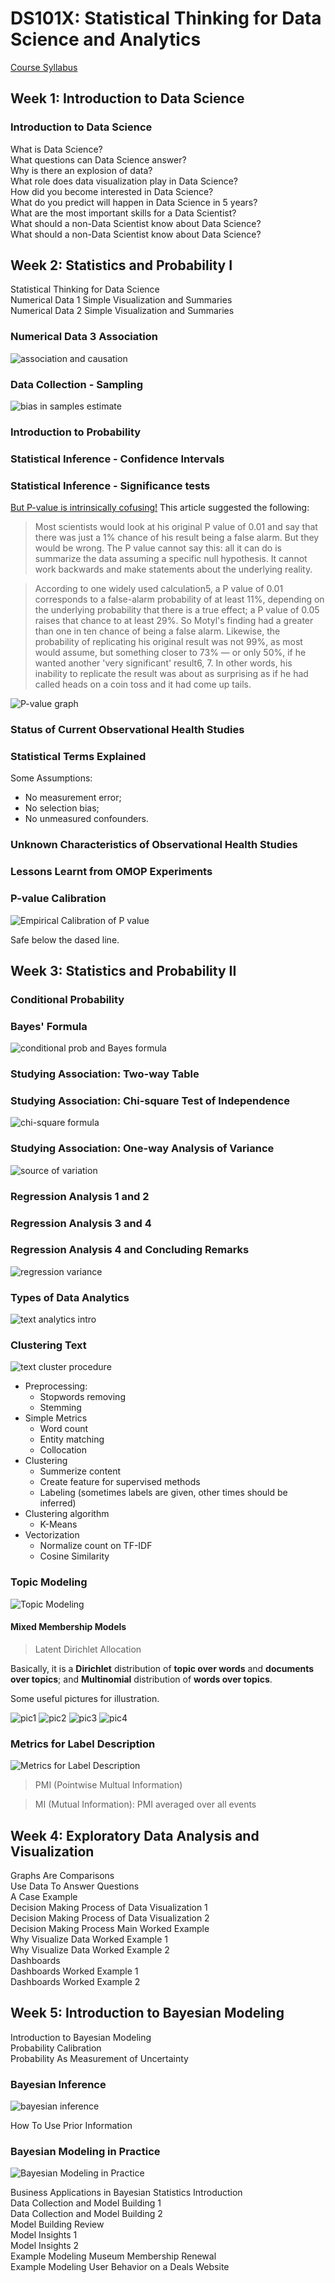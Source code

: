# DS101X: Statistical Thinking for Data Science and Analytics

[Course Syllabus](https://d37djvu3ytnwxt.cloudfront.net/assets/courseware/v1/33ad7c92b39bbaea35b505415788ea87/asset-v1:ColumbiaX+DS101X+1T2016+type@asset+block/DS101X_Course_Syllabus.pdf)

## Week 1: Introduction to Data Science

### Introduction to Data Science
What is Data Science?<br>
What questions can Data Science answer?<br>
Why is there an explosion of data?<br>
What role does data visualization play in Data Science?<br>
How did you become interested in Data Science?<br>
What do you predict will happen in Data Science in 5 years?<br>
What are the most important skills for a Data Scientist?<br>
What should a non-Data Scientist know about Data Science?<br>
What should a non-Data Scientist know about Data Science?<br>


## Week 2: Statistics and Probability I

Statistical Thinking for Data Science<br>
Numerical Data 1 Simple Visualization and Summaries<br>
Numerical Data 2 Simple Visualization and Summaries<br>
### Numerical Data 3 Association
![association and causation](https://github.com/yang0339/Microsoft-Professional-Program-Learning-Materials/blob/master/DS101X%20Statistical%20Thinking%20for%20Data%20Science%20and%20Analytics/association%20and%20causation.jpg)

### Data Collection - Sampling
![bias in samples estimate](https://github.com/yang0339/Microsoft-Professional-Program-Learning-Materials/blob/master/DS101X%20Statistical%20Thinking%20for%20Data%20Science%20and%20Analytics/bias%20in%20sample%20estimate.PNG)

### Introduction to Probability
### Statistical Inference - Confidence Intervals
### Statistical Inference - Significance tests

[But P-value is intrinsically cofusing!](http://www.nature.com/news/scientific-method-statistical-errors-1.14700#/cause)
This article suggested the following:
> Most scientists would look at his original P value of 0.01 and say that there was just a 1% chance of his result being a false alarm. But they would be wrong. The P value cannot say this: all it can do is summarize the data assuming a specific null hypothesis. It cannot work backwards and make statements about the underlying reality.

> According to one widely used calculation5, a P value of 0.01 corresponds to a false-alarm probability of at least 11%, depending on the underlying probability that there is a true effect; a P value of 0.05 raises that chance to at least 29%. So Motyl's finding had a greater than one in ten chance of being a false alarm. Likewise, the probability of replicating his original result was not 99%, as most would assume, but something closer to 73% — or only 50%, if he wanted another 'very significant' result6, 7. In other words, his inability to replicate the result was about as surprising as if he had called heads on a coin toss and it had come up tails.

![P-value graph](https://github.com/yang0339/Microsoft-Professional-Program-Learning-Materials/blob/master/DS101X%20Statistical%20Thinking%20for%20Data%20Science%20and%20Analytics/p-graphic.jpg)

### Status of Current Observational Health Studies
### Statistical Terms Explained

Some Assumptions: <br>
- No measurement error;
- No selection bias;
- No unmeasured confounders.

### Unknown Characteristics of Observational Health Studies
### Lessons Learnt from OMOP Experiments
### P-value Calibration

![Empirical Calibration of P value](https://github.com/yang0339/Microsoft-Professional-Program-Learning-Materials/blob/master/DS101X%20Statistical%20Thinking%20for%20Data%20Science%20and%20Analytics/Empirical%20Calibration%20of%20P%20value.png)

Safe below the dased line.

## Week 3: Statistics and Probability II

### Conditional Probability
### Bayes' Formula

![conditional prob and Bayes formula](https://github.com/yang0339/Microsoft-Professional-Program-Learning-Materials/blob/master/DS101X%20Statistical%20Thinking%20for%20Data%20Science%20and%20Analytics/conditional%20prob%20and%20Bayes%20formula.jpg)

### Studying Association: Two-way Table
### Studying Association: Chi-square Test of Independence

![chi-square formula](https://github.com/yang0339/Microsoft-Professional-Program-Learning-Materials/blob/master/DS101X%20Statistical%20Thinking%20for%20Data%20Science%20and%20Analytics/chi-square.png)

### Studying Association: One-way Analysis of Variance
![source of variation](https://github.com/yang0339/Microsoft-Professional-Program-Learning-Materials/blob/master/DS101X%20Statistical%20Thinking%20for%20Data%20Science%20and%20Analytics/source%20of%20variation.png)

### Regression Analysis 1 and 2
### Regression Analysis 3 and 4
### Regression Analysis 4 and Concluding Remarks

![regression variance](https://github.com/yang0339/Microsoft-Professional-Program-Learning-Materials/blob/master/DS101X%20Statistical%20Thinking%20for%20Data%20Science%20and%20Analytics/Regression%20and%20variance.jpg)

### Types of Data Analytics

![text analytics intro](https://github.com/yang0339/Microsoft-Professional-Program-Learning-Materials/blob/master/DS101X%20Statistical%20Thinking%20for%20Data%20Science%20and%20Analytics/text%20analytics%20intro.jpg)

### Clustering Text
![text cluster procedure](https://github.com/yang0339/Microsoft-Professional-Program-Learning-Materials/blob/master/DS101X%20Statistical%20Thinking%20for%20Data%20Science%20and%20Analytics/text%20cluster%20procedure.jpg)

* Preprocessing:
  * Stopwords removing
  * Stemming
* Simple Metrics
  * Word count
  * Entity matching
  * Collocation
* Clustering
  * Summerize content
  * Create feature for supervised methods
  * Labeling (sometimes labels are given, other times should be inferred)
* Clustering algorithm
  * K-Means
* Vectorization
  * Normalize count on TF-IDF
  * Cosine Similarity<br>
 

### Topic Modeling

![Topic Modeling](https://github.com/yang0339/Microsoft-Professional-Program-Learning-Materials/blob/master/DS101X%20Statistical%20Thinking%20for%20Data%20Science%20and%20Analytics/Topic%20Modeling.jpg)

#### Mixed Membership Models
> Latent Dirichlet Allocation

Basically, it is a **Dirichlet** distribution of **topic over words** and **documents over topics**; and **Multinomial** distribution of **words over topics**.

Some useful pictures for illustration.

![pic1](http://www.karinabunyik.com/content/images/2014/Oct/Screen-Shot-2014-10-17-at-15-32-05.png)
![pic2](https://cdn-images-1.medium.com/max/800/0*II7wZlKViCt4ssBm.png)
![pic3](http://salsahpc.indiana.edu/b649proj/images/proj3_LDA%20structure.png)
![pic4](https://mollermara.com/blog/lda/lda-tikz.png)


### Metrics for Label Description

![Metrics for Label Description](https://github.com/yang0339/Microsoft-Professional-Program-Learning-Materials/blob/master/DS101X%20Statistical%20Thinking%20for%20Data%20Science%20and%20Analytics/Metrics%20for%20Label%20Description.jpg)


> PMI (Pointwise Multual Information)

> MI (Mutual Information): PMI averaged over all events

## Week 4: Exploratory Data Analysis and Visualization
Graphs Are Comparisons<br>
Use Data To Answer Questions<br>
A Case Example<br>
Decision Making Process of Data Visualization 1<br>
Decision Making Process of Data Visualization 2<br>
Decision Making Process Main Worked Example<br>
Why Visualize Data Worked Example 1<br>
Why Visualize Data Worked Example 2<br>
Dashboards<br>
Dashboards Worked Example 1<br>
Dashboards Worked Example 2<br>

## Week 5: Introduction to Bayesian Modeling

Introduction to Bayesian Modeling<br>
Probability Calibration<br>
Probability As Measurement of Uncertainty<br>

### Bayesian Inference

![bayesian inference](https://github.com/yang0339/Microsoft-Professional-Program-Learning-Materials/blob/master/DS101X%20Statistical%20Thinking%20for%20Data%20Science%20and%20Analytics/bayesian%20inference.jpg)

How To Use Prior Information<br>
### Bayesian Modeling in Practice
![Bayesian Modeling in Practice](https://github.com/yang0339/Microsoft-Professional-Program-Learning-Materials/blob/master/DS101X%20Statistical%20Thinking%20for%20Data%20Science%20and%20Analytics/Bayesian%20Modeling%20in%20Practice.jpg)


Business Applications in Bayesian Statistics Introduction<br>
Data Collection and Model Building 1<br>
Data Collection and Model Building 2<br>
Model Building Review<br>
Model Insights 1<br>
Model Insights 2<br>
Example Modeling Museum Membership Renewal<br>
Example Modeling User Behavior on a Deals Website<br>
